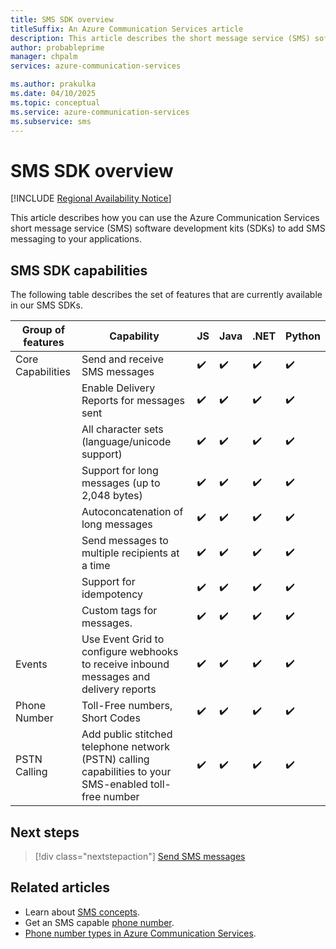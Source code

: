 ```yaml
---
title: SMS SDK overview
titleSuffix: An Azure Communication Services article
description: This article describes the short message service (SMS) software development kit (SDK) and its offerings.
author: probableprime
manager: chpalm
services: azure-communication-services

ms.author: prakulka
ms.date: 04/10/2025
ms.topic: conceptual
ms.service: azure-communication-services
ms.subservice: sms
---
```

# SMS SDK overview

[!INCLUDE [Regional Availability Notice](../../includes/regional-availability-include.md)]

This article describes how you can use the Azure Communication Services short message service (SMS) software development kits (SDKs) to add SMS messaging to your applications.

## SMS SDK capabilities

The following table describes the set of features that are currently available in our SMS SDKs.

| Group of features | Capability | JS | Java | .NET | Python |
| --- | --- | --- | --- | --- | --- |
| Core Capabilities | Send and receive SMS messages | ✔️ | ✔️  | ✔️  | ✔️  |
| | Enable Delivery Reports for messages sent | ✔️ | ✔️  | ✔️  | ✔️  |
| | All character sets (language/unicode support) | ✔️ | ✔️  | ✔️  | ✔️  |
| | Support for long messages (up to 2,048 bytes)  | ✔️ | ✔️  | ✔️  | ✔️  |
| | Autoconcatenation of long messages | ✔️ | ✔️  | ✔️  | ✔️  |
| | Send messages to multiple recipients at a time  | ✔️ | ✔️  | ✔️  | ✔️  |
| | Support for idempotency | ✔️ | ✔️  | ✔️  | ✔️  |
| | Custom tags for messages. | ✔️ | ✔️  | ✔️  | ✔️  |
| Events  | Use Event Grid to configure webhooks to receive inbound messages and delivery reports | ✔️ | ✔️  | ✔️  | ✔️  |
| Phone Number  | Toll-Free numbers, Short Codes | ✔️ | ✔️  | ✔️  | ✔️  |
| PSTN Calling  | Add public stitched telephone network (PSTN) calling capabilities to your SMS-enabled toll-free number  | ✔️ | ✔️  | ✔️  | ✔️  |

## Next steps

> [!div class="nextstepaction"]
> [Send SMS messages](../../quickstarts/sms/send.md)

## Related articles

- Learn about [SMS concepts](../sms/concepts.md).
- Get an SMS capable [phone number](../../quickstarts/telephony/get-phone-number.md).
- [Phone number types in Azure Communication Services](../telephony/plan-solution.md).
